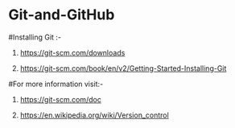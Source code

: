 # Git-and-GitHub

#Installing Git :-
1. https://git-scm.com/downloads

2. https://git-scm.com/book/en/v2/Getting-Started-Installing-Git


#For more information visit:-

1. https://git-scm.com/doc

2. https://en.wikipedia.org/wiki/Version_control
